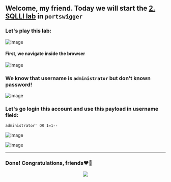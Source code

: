 ## Welcome, my friend. Today we will start the [2. SQLLI lab](https://portswigger.net/web-security/sql-injection/lab-login-bypass) in ```portswigger```
### Let's play this lab:

![image](https://github.com/user-attachments/assets/1b79916f-d09e-413d-874a-773733b6d660)

#### First, we navigate inside the browser

![image](https://github.com/user-attachments/assets/e9d4c821-aeff-4bd3-a338-5a57cd40c7ae)

### We know that username is ```administrator``` but don't known password!

![image](https://github.com/user-attachments/assets/1fe40a6a-6707-48f4-8fd6-fb1b256c9ed1)

### Let's go login this account and use this payload in username field:

```
administrator' OR 1=1--
```

![image](https://github.com/user-attachments/assets/96b63aed-b6f4-421e-ac74-ccccfaf099c6)


![image](https://github.com/user-attachments/assets/85f7d585-3bf8-4987-a83e-20d01201ae60)

-------

### Done! Congratulations, friends❤️‍🔥


<p align="center">
<img src="https://github.com/user-attachments/assets/ac822532-b3e6-4dcd-b670-0a007916f2b0" >
</p>

